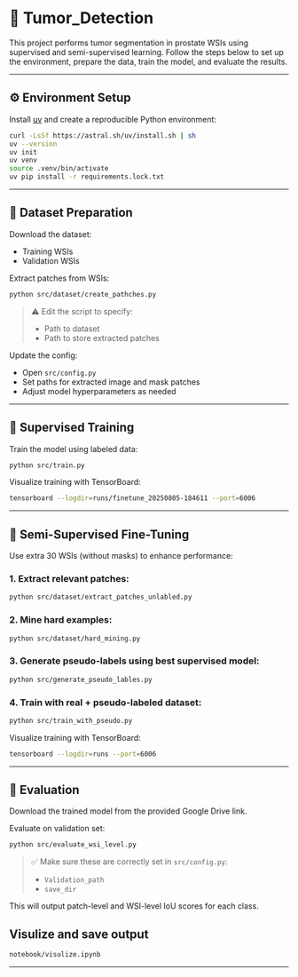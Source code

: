# 🧠 Tumor_Detection

This project performs tumor segmentation in prostate WSIs using supervised and semi-supervised learning. Follow the steps below to set up the environment, prepare the data, train the model, and evaluate the results.

---

## ⚙️ Environment Setup

Install [uv](https://github.com/astral-sh/uv) and create a reproducible Python environment:

```bash
curl -LsSf https://astral.sh/uv/install.sh | sh
uv --version
uv init
uv venv
source .venv/bin/activate
uv pip install -r requirements.lock.txt
```

---

## 📁 Dataset Preparation

Download the dataset:

- Training WSIs
- Validation WSIs

Extract patches from WSIs:

```bash
python src/dataset/create_pathches.py
```

> ⚠️ Edit the script to specify:
> - Path to dataset
> - Path to store extracted patches

Update the config:

- Open `src/config.py`
- Set paths for extracted image and mask patches
- Adjust model hyperparameters as needed

---

## 🧪 Supervised Training

Train the model using labeled data:

```bash
python src/train.py
```

Visualize training with TensorBoard:

```bash
tensorboard --logdir=runs/finetune_20250805-184611 --port=6006
```

---

## 🤖 Semi-Supervised Fine-Tuning

Use extra 30 WSIs (without masks) to enhance performance:

### 1. Extract relevant patches:

```bash
python src/dataset/extract_patches_unlabled.py
```

### 2. Mine hard examples:

```bash
python src/dataset/hard_mining.py
```

### 3. Generate pseudo-labels using best supervised model:

```bash
python src/generate_pseudo_lables.py
```

### 4. Train with real + pseudo-labeled dataset:

```bash
python src/train_with_pseudo.py
```

Visualize training with TensorBoard:

```bash
tensorboard --logdir=runs --port=6006
```

---

## 🧾 Evaluation

Download the trained model from the provided Google Drive link.

Evaluate on validation set:

```bash
python src/evaluate_wsi_level.py
```

> ✅ Make sure these are correctly set in `src/config.py`:
> - `Validation_path`
> - `save_dir`

This will output patch-level and WSI-level IoU scores for each class.

## Visulize and save output 
```bash
notebook/visulize.ipynb
```


---

